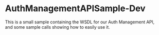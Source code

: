 # AuthManagementAPISample-Dev
This is a small sample containing the WSDL for our Auth Management API, and some sample calls showing how to easily use it.
